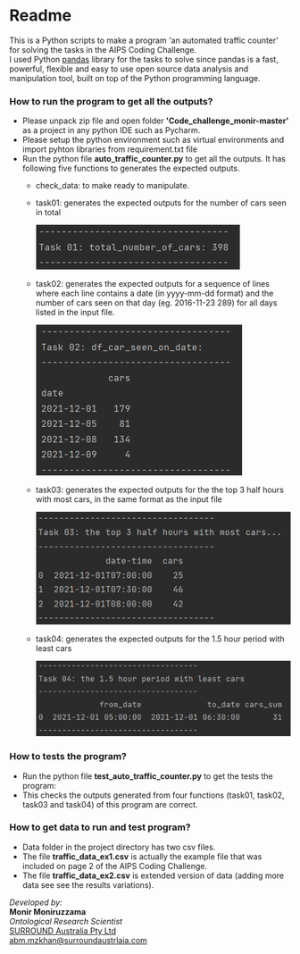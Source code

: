 # Readme #

This is a Python scripts to make a program 'an automated traffic counter' for solving the tasks in the AIPS Coding Challenge.  
I used Python [pandas](https://pandas.pydata.org/) library for the tasks to solve since pandas is a fast, powerful, flexible and easy to use open source data analysis and manipulation tool, built on top of the Python programming language.


### How to run the program to get all the outputs? ###

* Please unpack zip file and open folder **'Code_challenge_monir-master'** as a project in any python IDE such as Pycharm.
* Please setup the python environment such as virtual environments and import pyhton libraries from requirement.txt file
* Run the python file **auto_traffic_counter.py** to get all the outputs. It has following five functions to generates the expected outputs. 
    * check_data: to make ready to manipulate. 
    * task01: generates the expected outputs for the number of cars seen in total
    
         ![task01](data/task01.PNG)
      
    * task02: generates the expected outputs for a sequence of lines where each line contains a date (in yyyy-mm-dd format) and the number of cars seen on that day (eg. 2016-11-23 289) for all days listed in the input file.
    
         ![task02](data/task02.PNG)
    
    * task03: generates the expected outputs for the the top 3 half hours with most cars, in the same format as the input file
    
      ![task03](data/task03.PNG)
    
    * task04: generates the expected outputs for the 1.5 hour period with least cars  
    
      ![task04](data/task04.PNG)

### How to tests the program? ###

* Run the python file **test_auto_traffic_counter.py** to get the tests the program:
* This checks the outputs generated from four functions (task01, task02, task03 and task04) of this program are correct.

### How to get data to run and test program? ###
* Data folder in the project directory has two csv files. 
* The file **traffic_data_ex1.csv** is actually the example file that was included on page 2 of the AIPS Coding Challenge.
* The file **traffic_data_ex2.csv** is extended version of data (adding more data see see the results variations).


_Developed by:_  
**Monir Moniruzzama**  
_Ontological Research Scientist_  
[SURROUND Australia Pty Ltd](https://surroundaustralia.com)  
<abm.mzkhan@surroundaustrlaia.com>
